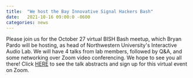 ```yaml
---
title:  "We host the Bay Innovative Signal Hackers Bash"
date:   2021-10-16 09:00:0 -0600
categories: news
---
```

Please join us for the October 27 virtual BISH Bash meetup, which Bryan Pardo will be hosting, as head of Northwestern University's Interactive Audio Lab. We will have 4 talks from lab members, followed by Q&A, and some networking over Zoom video conferencing. We hope to see you all there! Click [HERE]( https://www.meetup.com/bishbash/events/281388253/) to see the talk abstracts and sign up for this virtual event on Zoom. 

